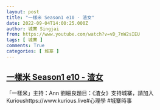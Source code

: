 ```yaml
---
layout: post
title: "一樣米 Season1 e10 - 渣女"
date: 2022-09-04T14:00:25.000Z
author: 城寨 Singjai
from: https://www.youtube.com/watch?v=vD_7nW2sIEU
tags: [ 城寨 ]
comments: True
categories: [ 城寨 ]
---
```

<!--1662300025000-->
[一樣米 Season1 e10 - 渣女](https://www.youtube.com/watch?v=vD_7nW2sIEU)
------

<div>
「一樣米」主持：Ann 劉細良題目：《渣女》支持城寨，請加入Kurioushttps://www.kurious.live#心理學 #城寨時事
</div>
